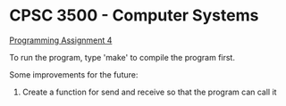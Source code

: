 # CPSC 3500 - Computer Systems

[Programming Assignment 4](https://github.com/ngocdai94/C-Projects/blob/master/Client-Server%20Programming/Programming%20Assignment%204.pdf)

To run the program, type 'make' to compile the program first.

Some improvements for the future:
  1. Create a function for send and receive so that the program can call it
